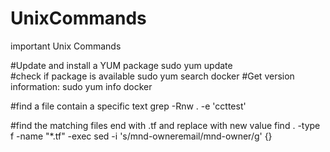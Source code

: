 # UnixCommands
important Unix Commands

#Update and install a YUM package
sudo yum update \
#check if package is available
sudo yum search docker 
#Get version information:
sudo yum info docker

#find a file contain a specific text 
grep -Rnw . -e 'ccttest'

#find the matching files end with .tf and replace with new value
find . -type f -name "*.tf" -exec sed -i 's/mnd-owneremail/mnd-owner/g' {} 

